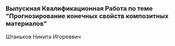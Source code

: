### Выпускная Квалификационная Работа по теме "Прогнозирование конечных свойств композитных материалов"
Штаньков Никита Игореввич
